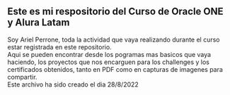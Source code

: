 ## Este es mi respositorio del Curso de Oracle ONE y Alura Latam  
Soy Ariel Perrone, toda la actividad que vaya realizando durante el curso estar registrada en este repositorio.  
Aqui se pueden encontrar desde los pogramas mas basicos que vaya haciendo, los proyectos que nos encarguen para los challenges y los certificados obtenidos, tanto en PDF como en capturas de imagenes para compartir.  
Este archivo ha sido creado el dia 28/8/2022